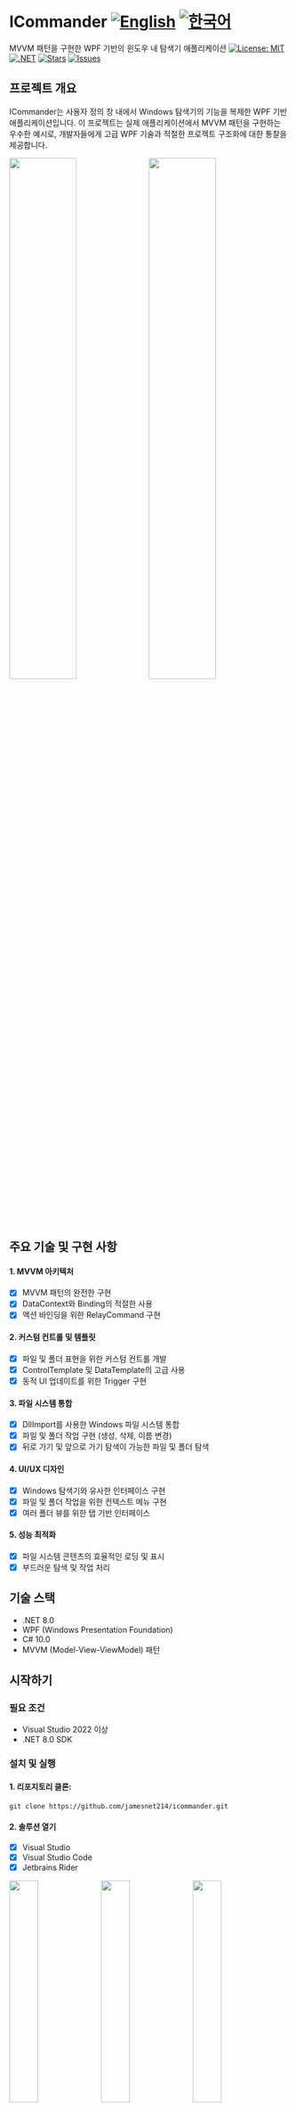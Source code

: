 # ICommander [![English](https://img.shields.io/badge/Language-English-blue.svg)](README.md) [![한국어](https://img.shields.io/badge/Language-한국어-red.svg)](README.ko.md)
MVVM 패턴을 구현한 WPF 기반의 윈도우 내 탐색기 애플리케이션
[![License: MIT](https://img.shields.io/badge/License-MIT-yellow.svg)](https://opensource.org/licenses/MIT)
[![.NET](https://img.shields.io/badge/.NET-8.0-blue.svg)](https://dotnet.microsoft.com/download)
[![Stars](https://img.shields.io/github/stars/jamesnet214/icommander.svg)](https://github.com/jamesnet214/icommander/stargazers)
[![Issues](https://img.shields.io/github/issues/jamesnet214/icommander.svg)](https://github.com/jamesnet214/icommander/issues)

## 프로젝트 개요
ICommander는 사용자 정의 창 내에서 Windows 탐색기의 기능을 복제한 WPF 기반 애플리케이션입니다. 이 프로젝트는 실제 애플리케이션에서 MVVM 패턴을 구현하는 우수한 예시로, 개발자들에게 고급 WPF 기술과 적절한 프로젝트 구조화에 대한 통찰을 제공합니다.

<img src="https://github.com/user-attachments/assets/49d7f1eb-ea7c-4455-9ade-70fec6f2ab48" width="49%"/>
<img src="https://github.com/user-attachments/assets/3912439e-7288-4b16-8b0d-d30d2b4b3823" width="49%"/>

## 주요 기술 및 구현 사항
#### 1. MVVM 아키텍처
- [x] MVVM 패턴의 완전한 구현
- [x] DataContext와 Binding의 적절한 사용
- [x] 액션 바인딩을 위한 RelayCommand 구현

#### 2. 커스텀 컨트롤 및 템플릿
- [x] 파일 및 폴더 표현을 위한 커스텀 컨트롤 개발
- [x] ControlTemplate 및 DataTemplate의 고급 사용
- [x] 동적 UI 업데이트를 위한 Trigger 구현

#### 3. 파일 시스템 통합
- [x] DllImport를 사용한 Windows 파일 시스템 통합
- [x] 파일 및 폴더 작업 구현 (생성, 삭제, 이름 변경)
- [x] 뒤로 가기 및 앞으로 가기 탐색이 가능한 파일 및 폴더 탐색

#### 4. UI/UX 디자인
- [x] Windows 탐색기와 유사한 인터페이스 구현
- [x] 파일 및 폴더 작업을 위한 컨텍스트 메뉴 구현
- [x] 여러 폴더 뷰를 위한 탭 기반 인터페이스

#### 5. 성능 최적화
- [x] 파일 시스템 콘텐츠의 효율적인 로딩 및 표시
- [x] 부드러운 탐색 및 작업 처리

## 기술 스택
- .NET 8.0
- WPF (Windows Presentation Foundation)
- C# 10.0
- MVVM (Model-View-ViewModel) 패턴

## 시작하기
### 필요 조건
- Visual Studio 2022 이상
- .NET 8.0 SDK

### 설치 및 실행
#### 1. 리포지토리 클론:

```
git clone https://github.com/jamesnet214/icommander.git
```

#### 2. 솔루션 열기
- [x] Visual Studio
- [x] Visual Studio Code
- [x] Jetbrains Rider

<img src="https://github.com/user-attachments/assets/af70f422-7057-4e77-a54d-042ee8358d2a" width="32%"/>
<img src="https://github.com/user-attachments/assets/e4feaa10-a107-4b58-8d13-1d8be620ec62" width="32%"/>
<img src="https://github.com/user-attachments/assets/5ff487f6-55e4-43e1-9abf-f8d419ee6943" width="32%"/>

#### 3. 빌드 및 실행
- [x] Windows 11 권장

## 사용 방법
1. ICommander 애플리케이션 실행
2. 탐색기와 유사한 인터페이스를 사용하여 파일 시스템 탐색
3. 파일 및 폴더 작업을 위해 컨텍스트 메뉴 사용
4. 고급 작업을 위한 명령 프롬프트 기능 활용

## 프로젝트 구조
프로젝트는 다섯 개의 주요 폴더로 구성되어 있습니다:
- **Based**: 파일 작업, 창 모듈, MVVM 기본 사항을 위한 핵심 클래스 포함
- **Core**: 기본 컨트롤 및 파일 변환기 정의
- **Implements**: 레이아웃 및 리소스 포함
- **Presentation**: 메인 창 및 뷰 모델 포함
- **Client**: 애플리케이션의 진입점

## 기여하기
프로젝트 개선에 기여하고 싶으시다면 Pull Request를 보내주세요. 모든 형태의 기여를 환영합니다!

## 라이선스
이 프로젝트는 MIT 라이선스 하에 배포됩니다. 자세한 내용은 [LICENSE](https://github.com/jamesnet214/icommander/blob/main/LICENSE) 파일을 참조하세요.

## 연락처
- 웹사이트: https://jamesnet.dev
- 이메일: james@jamesnet.dev, vickyqu115@hotmail.com

ICommander로 고급 WPF 기술과 MVVM 구현을 탐험해보세요!
